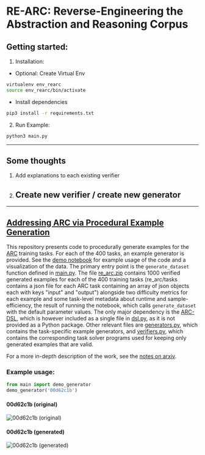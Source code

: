 # RE-ARC: Reverse-Engineering the Abstraction and Reasoning Corpus

## Getting started:
1. Installation:

- Optional: Create Virtual Env
```bash
virtualenv env_rearc
source env_rearc/bin/activate
```

- Install dependencies
```bash
pip3 install -r requirements.txt
```

2. Run Example:
```bash
python3 main.py
```

---
## Some thoughts
1. Add explanations to each existing verifier
2. Create new verifier / create new generator
    - 

---
## [Addressing ARC via Procedural Example Generation](https://arxiv.org/abs/2404.07353)

This repository presents code to procedurally generate examples for the [ARC](https://github.com/fchollet/ARC) training tasks. For each of the 400 tasks, an example generator is provided. See the [demo notebook](demo.ipynb) for example usage of the code and a visualization of the data. The primary entry point is the `generate_dataset` function defined in [main.py](main.py). The file [re_arc.zip](re_arc.zip) contains 1000 verified generated examples for each of the 400 training tasks (re_arc/tasks contains a json file for each ARC task containing an array of json objects each with keys "input" and "output") alongside two difficulty metrics for each example and some task-level metadata about runtime and sample-efficiency, the result of running the notebook, which calls `generate_dataset` with the default parameter values. The only major dependency is the [ARC-DSL](https://github.com/michaelhodel/arc-dsl), which is however included as a single file in [dsl.py](dsl.py), as it is not provided as a Python package. Other relevant files are [generators.py](generators.py), which contains the task-specific example generators, and [verifiers.py](verifiers.py), which contains the corresponding task solver programs used for keeping only generated examples that are valid.

For a more in-depth description of the work, see the [notes on arxiv](https://arxiv.org/abs/2404.07353).


### Example usage:

```python 
from main import demo_generator
demo_generator('00d62c1b')
```

#### 00d62c1b (original)

![00d62c1b (original)](00d62c1b_original.png "00d62c1b (original)")


#### 00d62c1b (generated)

![00d62c1b (generated)](00d62c1b_generated.png "00d62c1b (generated)")

